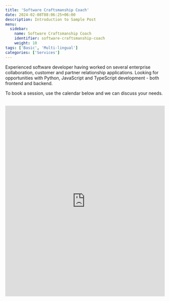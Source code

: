 ```yaml
---
title: 'Software Craftsmanship Coach'
date: 2024-02-08T08:06:25+06:00
description: Introduction to Sample Post
menu:
  sidebar:
    name: Software Craftsmanship Coach
    identifier: software-craftsmanship-coach
    weight: 10
tags: ['Basic', 'Multi-lingual']
categories: ['Services']
---
```


Experienced software developer having worked on several enterprise collaboration, customer and partner relationship applications. Looking for opportunities with Python, JavaScript and TypeScript development - both frontend and backend.

To book a session, use the calendar below and we can discuss your needs.</br></br>

<!-- Google Calendar Appointment Scheduling begin -->
<iframe src="https://calendar.google.com/calendar/appointments/schedules/AcZssZ0Cwrrg8lnICt37WJU2Yy3HFWkhgMmGtYLSvGb_ra0zfSz0yW9YgYVfO6kC6mGsjyzKkjw_zjaM?gv=true" style="border: 0; background-color: white;" width="100%" height="600" frameborder="0"></iframe>
<!-- end Google Calendar Appointment Scheduling -->
